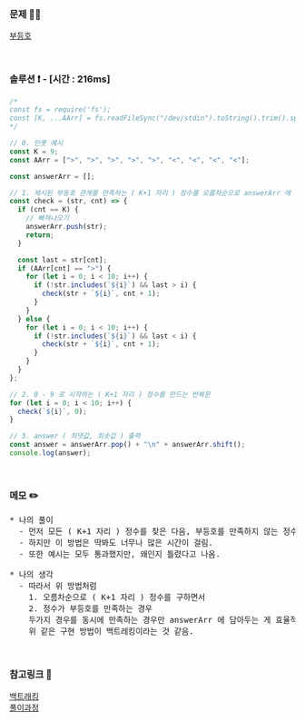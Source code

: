 ### 문제 🤨❔

[부등호](https://www.acmicpc.net/problem/2529)

<br>

### 솔루션 ❗️ - [시간 : 216ms]

```js
/*
const fs = require('fs');
const [K, ...AArr] = fs.readFileSync("/dev/stdin").toString().trim().split(/\s/);
*/

// 0. 인풋 예시
const K = 9;
const AArr = [">", ">", ">", ">", ">", "<", "<", "<", "<"];

const answerArr = [];

// 1. 제시된 부등호 관계를 만족하는 ( K+1 자리 ) 정수를 오름차순으로 answerArr 에 넣는 재귀함수
const check = (str, cnt) => {
  if (cnt == K) {
    // 빠져나오기
    answerArr.push(str);
    return;
  }

  const last = str[cnt];
  if (AArr[cnt] == ">") {
    for (let i = 0; i < 10; i++) {
      if (!str.includes(`${i}`) && last > i) {
        check(str + `${i}`, cnt + 1);
      }
    }
  } else {
    for (let i = 0; i < 10; i++) {
      if (!str.includes(`${i}`) && last < i) {
        check(str + `${i}`, cnt + 1);
      }
    }
  }
};

// 2. 0 - 9 로 시작하는 ( K+1 자리 ) 정수를 만드는 반복문
for (let i = 0; i < 10; i++) {
  check(`${i}`, 0);
}

// 3. answer ( 최댓값, 최솟값 ) 출력
const answer = answerArr.pop() + "\n" + answerArr.shift();
console.log(answer);
```

<br>

### 메모 ✏️

<pre>
* 나의 풀이
  - 먼저 모든 ( K+1 자리 ) 정수를 찾은 다음, 부등호를 만족하지 않는 정수들을 제외하여 답을 구하려 하였다.
  - 하지만 이 방법은 딱봐도 너무나 많은 시간이 걸림.
  - 또한 예시는 모두 통과했지만, 왜인지 틀렸다고 나옴.

* 나의 생각
  - 따라서 위 방법처럼 
    1. 오름차순으로 ( K+1 자리 ) 정수를 구하면서
    2. 정수가 부등호를 만족하는 경우
    두가지 경우를 동시에 만족하는 경우만 answerArr 에 담아두는 게 효율적인 것 같다.
    위 같은 구현 방법이 백트레킹이라는 것 같음.
</pre>

<br>

### 참고링크 🔗

[백트래킹](https://imyena.tistory.com/31)<br>
[풀이과정](https://lhoiktiv.tistory.com/408)
